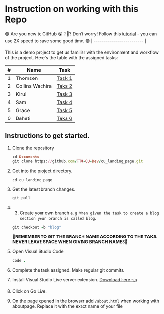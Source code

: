# Instruction on working with this Repo



🟢 Are you new to GitHub 😮 ❔🤔? Don't worry! Follow this [tutorial](https://www.youtube.com/watch?v=AdzKzlp66sQ) - you can use 2X speed to save some good time. 🟢
| ------------------------- |

This is a demo project to get us familiar with the environment and workflow of the project.
Here's the table with the assigned tasks:

| #   | Name      | Task                                                           |
| --- | --------- | --------------------------------------------------------------- |
| 1  | Thomsen| [Task 1](https://github.com/orgs/TTU-CU-Dev/projects/3?pane=issue&itemId=44968041)|
| 2  | Collins Wachira|[Taks 2](https://github.com/orgs/TTU-CU-Dev/projects/3?pane=issue&itemId=44722425)|
| 3  | Kirui |[Task 3](https://github.com/orgs/TTU-CU-Dev/projects/3?pane=issue&itemId=44722347)|
| 4  | Sam |[Task 4](https://github.com/orgs/TTU-CU-Dev/projects/3?pane=issue&itemId=44722327)|
| 5  | Grace | [Task 5](https://github.com/orgs/TTU-CU-Dev/projects/3?pane=issue&itemId=44722285)|
| 6  | Bahati | [Taks 6](https://github.com/orgs/TTU-CU-Dev/projects/3?pane=issue&itemId=44722285)|

## Instructions to get started.
1. Clone the repository
   ```ruby
   cd Documents
   git clone https://github.com/TTU-CU-Dev/cu_landing_page.git
   ```
2. Get into the project directory.
   ```ruby
   cd cu_landing_page
   ```
3. Get the latest branch changes.
   ```ruby
   git pull
   ```
4. 3. Create your own branch `e.g When given the task to create a blog section your branch is called blog`.
   ```ruby
   git checkout -b "blog"
   ```
   
   **🔴REMEMBER TO GIT THE BRANCH NAME ACCORDING TO THE TAKS. NEVER LEAVE SPACE WHEN GIVING BRANCH NAMES🔴**
4. Open Visual Studio Code
   ```ruby
   code .
   ```
5. Complete the task assigned. Make regular git commits.
6. Install Visual Studio Live server extension. [Download here 👈](https://marketplace.visualstudio.com/items?itemName=ritwickdey.LiveServer)
7. Click on Go Live.
8. On the page opened in the browser add `/about.html` when working with aboutpage. Replace it with the exact name of your file.

